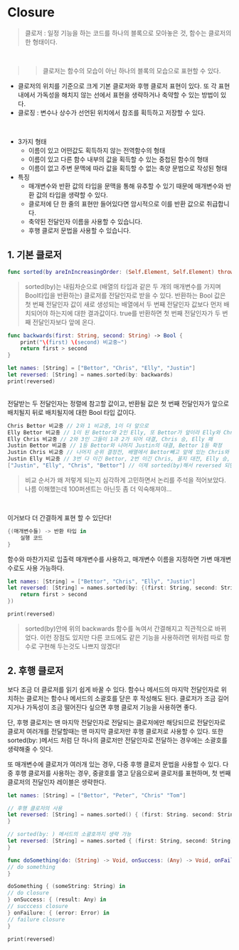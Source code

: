 # Closure

> 클로저 : 일정 기능을 하는 코드를 하나의 블록으로 모아놓은 것, 함수는 클로저의 한 형태이다.
<br>

>> 클로저는 함수의 모습이 아닌 하나의 블록의 모습으로 표현할 수 있다. 

- 클로저의 위치를 기준으로 크게 기본 클로저와 후행 클로저 표현이 있다. 또 각 표현 내에서 가독성을 해치지 않는 선에서 표현을 생략하거나 축약할 수 있는 방법이 있다.
- 클로징 : 변수나 상수가 선언된 위치에서 참조를 획득하고 저장할 수 있다.
<br>

- 3가지 형태
    - 이름이 있고 어떤값도 획득하지 않는 전역함수의 형태
    - 이름이 있고 다른 함수 내부의 값을 획득할 수 있는 중첩된 함수의 형태
    - 이름이 없고 주변 문맥에 따라 값을 획득할 수 없는 축양 문법으로 작성된 형태
- 특징
    - 매개변수와 반환 값의 타입을 문맥을 통해 유추할 수 있기 때문에 매개변수와 반환 값의 타입을 생략할 수 있다.
    - 클로저에 단 한 줄의 표현만 들어있다면 암시적으로 이를 반환 값으로 취급합니다.
    - 축약된 전달인자 이름을 사용할 수 있습니다.
    - 후행 클로저 문법을 사용할 수 있습니다.

## 1. 기본 클로저
```swift
func sorted(by areInIncreasingOrder: (Self.Element, Self.Element) throws -> Bool) rethrows -> [Self.Element]
```
> sorted(by)는 내림차순으로 (배열의 타입과 같은 두 개의 매개변수를 가지며 Bool타입을 반환하는) 클로저를 전달인자로 받을 수 있다. 반환하는 Bool 값은 첫 번째 전달인자 값이 새로 생성되는 배열에서 두 번째 전달인자 값보다 먼저 배치되어야 하는지에 대한 결과값이다. true를 반환하면 첫 번째 전달인자가 두 번째 전달인자보다 앞에 온다.

```swift
func backwards(first: String, second: String) -> Bool {
    print("\(first) \(second) 비교중~")
    return first > second
}

let names: [String] = ["Bettor", "Chris", "Elly", "Justin"]
let reversed: [String] = names.sorted(by: backwards)
print(reversed)
```
<br>
전달받는 두 전달인자는 정렬에 참고할 값이고, 반환될 값은 첫 번째 전달인자가 앞으로 배치될지 뒤로 배치될지에 대한 Bool 타입 값이다.
<br>


```swift
Chris Bettor 비교중 // 2와 1 비교중, 1이 더 앞으로
Elly Bettor 비교중 // 1이 된 Bettor와 2인 Elly, 또 Bettor가 앞이라 Elly와 Chris의 결전
Elly Chris 비교중 // 2와 3인 그들이 1과 2가 되어 대결, Chris 승, Elly 패
Justin Bettor 비교중 // 1등 Bettor와 나머지 Justin의 대결, Bettor 1등 확정
Justin Chris 비교중 // 나머지 순위 결정전, 배열에서 Bettor빼고 앞에 있는 Chris와 대결, Chris 승 
Justin Elly 비교중 // 3번 다 이긴 Bettor, 2번 이긴 Chris, 꼴지 대전, Elly 승, Justin 패
["Justin", "Elly", "Chris", "Bettor"] // 이제 sorted(by)해서 reversed 되면 이렇게 되겠지?

```
> 비교 순서가 왜 저렇게 되는지 심각하게 고민하면서 논리를 주석을 적어보았다. 나름 이해했는데 100퍼센트는 아닌듯 좀 더 익숙해져야...
<br>

이거보다 더 간결하게 표현 할 수 있단다!

```swift
{(매개변수들) -> 반환 타입 in
    실행 코드
}
```

함수와 마찬가지로 입출력 매개변수를 사용하고, 매개변수 이름을 지정하면 가변 매개변수로도 사용 가능하다.

```swift
let names: [String] = ["Bettor", "Chris", "Elly", "Justin"]
let reversed: [String] = names.sorted(by: {(first: String, second: String) -> Bool in
    return first > second
})

print(reversed)
```
> sorted(by)안에 위의 backwards 함수를 녹여서 간결해지고 직관적으로 바뀌었다. 이런 장점도 있지만 다른 코드에도 같은 기능을 사용하려면 위처럼 따로 함수로 구현해 두는것도 나쁘지 않겠다!

## 2. 후행 클로저<br>
보다 조금 더 클로저를 읽기 쉽게 바꿀 수 있다. 함수나 메서드의 마지막 전달인자로 위치하는 클로저는 함수나 메서드의 소괄호를 닫은 후 작성해도 된다. 클로저가 조금 길어지거나 가독성이 조금 떨어진다 싶으면 후행 클로저 기능을 사용하면 좋다.

단, 후행 클로저는 맨 마지막 전달인자로 전달되는 클로저에만 해당되므로 전달인자로 클로저 여러개를 전달할때는 맨 마지막 클로저만 후행 클로저로 사용할 수 있다. 또한 sorted(by: )메서드 처럼 단 하나의 클로저만 전달인자로 전달하는 경우에는 소괄호를 생략해줄 수 잇다.

또 매개변수에 클로저가 여러개 있는 경우, 다중 후행 클로저 문법을 사용할 수 있다. 다중 후행 클로저를 사용하는 경우, 중괄호를 열고 닫음으로써 클로저를 표현하며, 첫 번째 클로저의 전달인자 레이블은 생략한다.

```swift
let names: [String] = ["Bettor", "Peter", "Chris" "Tom"]

// 후행 클로저의 사용
let reversed: [String] = names.sorted() { (first: String. second: String) -> Bool in return first > second 
}

// sorted(by: ) 메서드의 소괄호까지 생략 가능
let reversed: [String] = names.sorted { (first: String, second: String) -> Bool in return first > second
}

func doSomething(do: (String) -> Void, onSuccess: (Any) -> Void, onFailure: (Error) -> Void) {
// do something
}

doSomething { (someString: String) in
// do closure
} onSuccess: { (result: Any) in
// succcess closure
} onFailure: { (error: Error) in
// failure closure
}

print(reversed)
```
